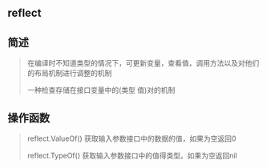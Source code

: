 ## reflect

## 简述

> 在编译时不知道类型的情况下，可更新变量，查看值，调用方法以及对他们的布局机制进行调整的机制
>
> 一种检查存储在接口变量中的\(类型  值\)对的机制

## 操作函数

> reflect.ValueOf\(\) 获取输入参数接口中的数据的值，如果为空返回0
>
> reflect.TypeOf\(\) 获取输入参数接口中的值得类型。如果为空返回nil



